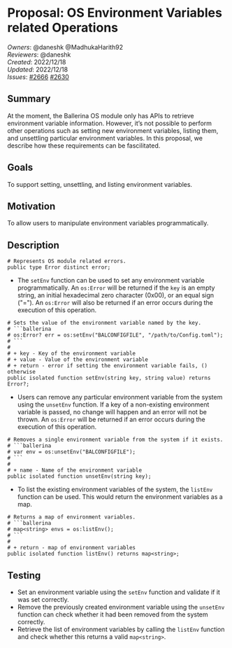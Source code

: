 # Proposal: OS Environment Variables related Operations

_Owners_: @daneshk @MadhukaHarith92  
_Reviewers_: @daneshk  
_Created_: 2022/12/18   
_Updated_: 2022/12/18  
_Issues_: [#2666](https://github.com/ballerina-platform/ballerina-standard-library/issues/2666)  [#2630](https://github.com/ballerina-platform/ballerina-standard-library/issues/2630)

## Summary
At the moment, the Ballerina OS module only has APIs to retrieve environment variable information. However, it’s not possible to perform other operations such as setting new environment variables, listing them, and unsettling particular environment variables. In this proposal, we describe how these requirements can be fascilitated.

## Goals
To support setting, unsettling, and listing environment variables.

## Motivation
To allow users to manipulate environment variables programmatically.

## Description

```ballerina
# Represents OS module related errors.
public type Error distinct error;
```

- The `setEnv` function can be used to set any environment variable programmatically. An `os:Error` will be returned if the `key` is an empty string, an initial hexadecimal zero character (0x00), or an equal sign ("="). An `os:Error` will also be returned if an error occurs during the execution of this operation. 

```ballerina
# Sets the value of the environment variable named by the key. 
# ```ballerina
# os:Error? err = os:setEnv("BALCONFIGFILE", "/path/to/Config.toml");
# ```
#
# + key - Key of the environment variable
# + value - Value of the environment variable
# + return - error if setting the environment variable fails, () otherwise
public isolated function setEnv(string key, string value) returns Error?;
```

- Users can remove any particular environment variable from the system using the `unsetEnv` function. If a key of a non-existing environment variable is passed, no change will happen and an error will not be thrown. An `os:Error` will be returned if an error occurs during the execution of this operation.

```ballerina
# Removes a single environment variable from the system if it exists.
# ```ballerina
# var env = os:unsetEnv("BALCONFIGFILE");
# ```
#
# + name - Name of the environment variable
public isolated function unsetEnv(string key);
```

- To list the existing environment variables of the system, the `listEnv` function can be used. This would return the environment variables as a map.

```ballerina
# Returns a map of environment variables.
# ```ballerina
# map<string> envs = os:listEnv();
# ```
#
# + return - map of environment variables
public isolated function listEnv() returns map<string>;
```

## Testing
- Set an environment variable using the `setEnv` function and validate if it was set correctly.
- Remove the previously created environment variable using the `unsetEnv` function can check whether it had been removed from the system correctly.
- Retrieve the list of environment variables by calling the `listEnv` function and check whether this returns a valid `map<string>`. 
